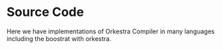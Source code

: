 # Source Code

Here we have implementations of Orkestra Compiler in many languages including the boostrat with orkestra.